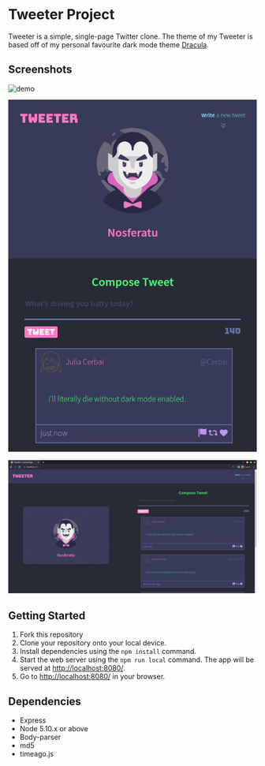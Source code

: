 # Tweeter Project

Tweeter is a simple, single-page Twitter clone. The theme of my Tweeter is based off of my personal favourite dark mode theme [Dracula](https://draculatheme.com/).

## Screenshots

![demo](docs/Demo#2.gif)

![mobile](docs/mobile.png)

![desktop](docs/desktop2.png)

## Getting Started

1. Fork this repository
2. Clone your repository onto your local device.
3. Install dependencies using the `npm install` command.
3. Start the web server using the `npm run local` command. The app will be served at <http://localhost:8080/>.
4. Go to <http://localhost:8080/>[](<http://localhost:8080/>) in your browser.

## Dependencies

- Express
- Node 5.10.x or above
- Body-parser
- md5
- timeago.js
